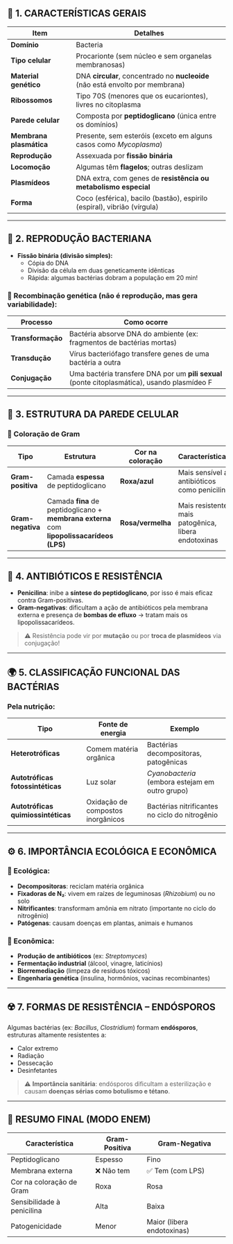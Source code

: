 ## 🧬 **1. CARACTERÍSTICAS GERAIS**

|Item|Detalhes|
|---|---|
|**Domínio**|Bacteria|
|**Tipo celular**|Procarionte (sem núcleo e sem organelas membranosas)|
|**Material genético**|DNA **circular**, concentrado no **nucleoide** (não está envolto por membrana)|
|**Ribossomos**|Tipo 70S (menores que os eucariontes), livres no citoplasma|
|**Parede celular**|Composta por **peptidoglicano** (única entre os domínios)|
|**Membrana plasmática**|Presente, sem esteróis (exceto em alguns casos como _Mycoplasma_)|
|**Reprodução**|Assexuada por **fissão binária**|
|**Locomoção**|Algumas têm **flagelos**; outras deslizam|
|**Plasmídeos**|DNA extra, com genes de **resistência ou metabolismo especial**|
|**Forma**|Coco (esférica), bacilo (bastão), espirilo (espiral), vibrião (vírgula)|

---

## 🔁 **2. REPRODUÇÃO BACTERIANA**

- **Fissão binária (divisão simples):**
    - Cópia do DNA
    - Divisão da célula em duas geneticamente idênticas
    - Rápida: algumas bactérias dobram a população em 20 min!
        
### 🔄 Recombinação genética (não é reprodução, mas gera variabilidade):

|Processo|Como ocorre|
|---|---|
|**Transformação**|Bactéria absorve DNA do ambiente (ex: fragmentos de bactérias mortas)|
|**Transdução**|Vírus bacteriófago transfere genes de uma bactéria a outra|
|**Conjugação**|Uma bactéria transfere DNA por um **pili sexual** (ponte citoplasmática), usando plasmídeo F|

---

## 🦠 **3. ESTRUTURA DA PAREDE CELULAR**

### 🔬 Coloração de Gram

|Tipo|Estrutura|Cor na coloração|Características|
|---|---|---|---|
|**Gram-positiva**|Camada **espessa** de peptidoglicano|**Roxa/azul**|Mais sensível a antibióticos como penicilina|
|**Gram-negativa**|Camada **fina** de peptidoglicano + **membrana externa** com **lipopolissacarídeos (LPS)**|**Rosa/vermelha**|Mais resistente, mais patogênica, libera endotoxinas|

---
## 💊 **4. ANTIBIÓTICOS E RESISTÊNCIA**

- **Penicilina**: inibe a **síntese do peptidoglicano**, por isso é mais eficaz contra Gram-positivas.
- **Gram-negativas**: dificultam a ação de antibióticos pela membrana externa e presença de **bombas de efluxo** -> tratam mais os lipopolissacarídeos.

> ⚠️ Resistência pode vir por **mutação** ou por **troca de plasmídeos** via conjugação!

---

## 🌍 **5. CLASSIFICAÇÃO FUNCIONAL DAS BACTÉRIAS**

### Pela nutrição:

|Tipo|Fonte de energia|Exemplo|
|---|---|---|
|**Heterotróficas**|Comem matéria orgânica|Bactérias decompositoras, patogênicas|
|**Autotróficas fotossintéticas**|Luz solar|_Cyanobacteria_ (embora estejam em outro grupo)|
|**Autotróficas quimiossintéticas**|Oxidação de compostos inorgânicos|Bactérias nitrificantes no ciclo do nitrogênio|

---

## ⚙️ **6. IMPORTÂNCIA ECOLÓGICA E ECONÔMICA**

### 🌿 Ecológica:

- **Decompositoras**: reciclam matéria orgânica
- **Fixadoras de N₂**: vivem em raízes de leguminosas (_Rhizobium_) ou no solo
- **Nitrificantes**: transformam amônia em nitrato (importante no ciclo do nitrogênio)
- **Patógenas**: causam doenças em plantas, animais e humanos

### 💊 Econômica:

- **Produção de antibióticos** (ex: _Streptomyces_)
- **Fermentação industrial** (álcool, vinagre, laticínios)
- **Biorremediação** (limpeza de resíduos tóxicos)
- **Engenharia genética** (insulina, hormônios, vacinas recombinantes)

---

## ☢️ **7. FORMAS DE RESISTÊNCIA – ENDÓSPOROS**

Algumas bactérias (ex: _Bacillus_, _Clostridium_) formam **endósporos**, estruturas altamente resistentes a:

- Calor extremo
- Radiação
- Dessecação
- Desinfetantes

> ⚠️ **Importância sanitária**: endósporos dificultam a esterilização e causam **doenças sérias como botulismo e tétano**.

---

## 🎯 **RESUMO FINAL (MODO ENEM)**

|Característica|Gram-Positiva|Gram-Negativa|
|---|---|---|
|Peptidoglicano|Espesso|Fino|
|Membrana externa|❌ Não tem|✅ Tem (com LPS)|
|Cor na coloração de Gram|Roxa|Rosa|
|Sensibilidade à penicilina|Alta|Baixa|
|Patogenicidade|Menor|Maior (libera endotoxinas)|